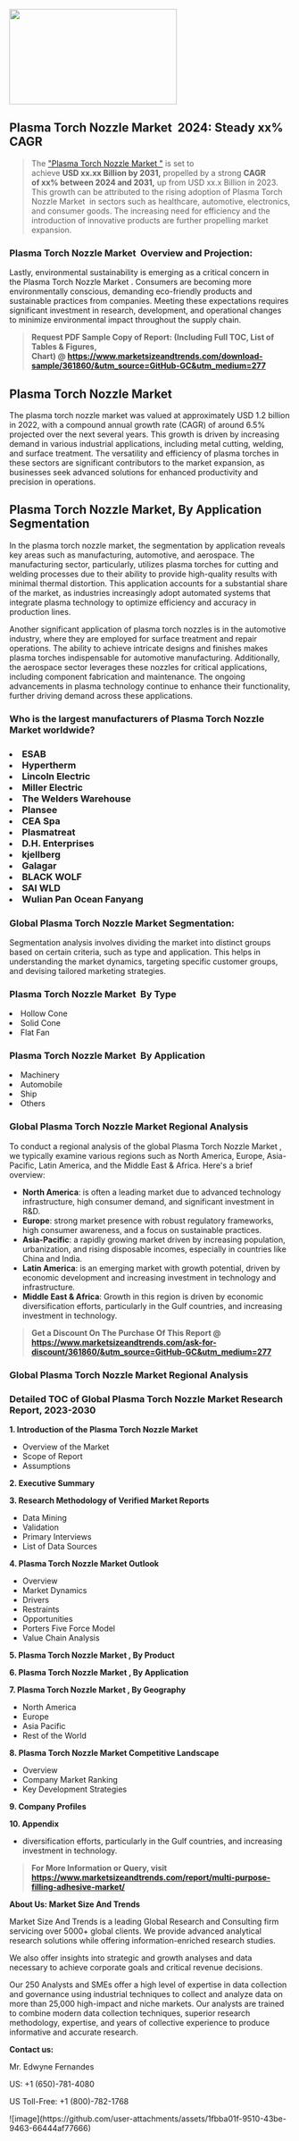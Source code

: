 <p><img class="alignnone size-medium wp-image-20088" src="https://ffe5etoiles.com/wp-content/uploads/2024/12/MST1-300x171.png" alt="" width="300" height="171" /></p><h2 id="ember46" class="ember-view reader-text-block__heading-2">Plasma Torch Nozzle Market &nbsp;2024: Steady&nbsp;xx% CAGR</h2><blockquote id="ember47" class="ember-view reader-text-block__blockquote">The&nbsp;<a class="app-aware-link " href="https://www.marketsizeandtrends.com/download-sample/361860/&utm_source=GitHub-GC&utm_medium=277" target="_blank" data-test-app-aware-link="">"Plasma Torch Nozzle Market "</a>&nbsp;is set to achieve&nbsp;<strong>USD&nbsp;xx.xx&nbsp;Billion by 2031,</strong>&nbsp;propelled by a strong&nbsp;<strong>CAGR of&nbsp;xx% between 2024 and 2031,</strong>&nbsp;up from USD xx.x Billion in 2023. This growth can be attributed to the rising adoption of&nbsp;Plasma Torch Nozzle Market &nbsp;in sectors such as healthcare, automotive, electronics, and consumer goods. The increasing need for efficiency and the introduction of innovative products are further propelling market expansion.</blockquote><h3 id="ember48" class="ember-view reader-text-block__heading-3">Plasma Torch Nozzle Market &nbsp;Overview and Projection:</h3><p id="ember49" class="ember-view reader-text-block__paragraph">Lastly, environmental sustainability is emerging as a critical concern in the&nbsp;Plasma Torch Nozzle Market . Consumers are becoming more environmentally conscious, demanding eco-friendly products and sustainable practices from companies. Meeting these expectations requires significant investment in research, development, and operational changes to minimize environmental impact throughout the supply chain.</p><blockquote id="ember50" class="ember-view reader-text-block__blockquote"><strong>Request PDF Sample Copy of Report: (Including Full TOC, List of Tables &amp; Figures, Chart)&nbsp;@&nbsp;<strong><a href="https://www.marketsizeandtrends.com/download-sample/361860/&utm_source=GitHub-GC&utm_medium=277" target="_blank">https://www.marketsizeandtrends.com/download-sample/361860/&utm_source=GitHub-GC&utm_medium=277</a></strong></strong></blockquote><h3 class=""> <h2>Plasma Torch Nozzle Market</h2><p>The plasma torch nozzle market was valued at approximately USD 1.2 billion in 2022, with a compound annual growth rate (CAGR) of around 6.5% projected over the next several years. This growth is driven by increasing demand in various industrial applications, including metal cutting, welding, and surface treatment. The versatility and efficiency of plasma torches in these sectors are significant contributors to the market expansion, as businesses seek advanced solutions for enhanced productivity and precision in operations.</p><h2>Plasma Torch Nozzle Market, By Application Segmentation</h2><p>In the plasma torch nozzle market, the segmentation by application reveals key areas such as manufacturing, automotive, and aerospace. The manufacturing sector, particularly, utilizes plasma torches for cutting and welding processes due to their ability to provide high-quality results with minimal thermal distortion. This application accounts for a substantial share of the market, as industries increasingly adopt automated systems that integrate plasma technology to optimize efficiency and accuracy in production lines.</p><p>Another significant application of plasma torch nozzles is in the automotive industry, where they are employed for surface treatment and repair operations. The ability to achieve intricate designs and finishes makes plasma torches indispensable for automotive manufacturing. Additionally, the aerospace sector leverages these nozzles for critical applications, including component fabrication and maintenance. The ongoing advancements in plasma technology continue to enhance their functionality, further driving demand across these applications.</p></h3><h3 id="" class="">Who is the largest manufacturers of&nbsp;Plasma Torch Nozzle Market  worldwide?</h3><h3 class=""></Li><Li>ESAB</Li><Li> Hypertherm</Li><Li> Lincoln Electric</Li><Li> Miller Electric</Li><Li> The Welders Warehouse</Li><Li> Plansee</Li><Li> CEA Spa</Li><Li> Plasmatreat</Li><Li> D.H. Enterprises</Li><Li> kjellberg</Li><Li> Galagar</Li><Li> BLACK WOLF</Li><Li> SAI WLD</Li><Li> Wulian Pan Ocean Fanyang</h3><h3 id="ember53" class="ember-view reader-text-block__heading-3">Global&nbsp;Plasma Torch Nozzle Market  Segmentation:</h3><p id="ember54" class="ember-view reader-text-block__paragraph">Segmentation analysis involves dividing the market into distinct groups based on certain criteria, such as type and application. This helps in understanding the market dynamics, targeting specific customer groups, and devising tailored marketing strategies.</p><h3 id="" class="">Plasma Torch Nozzle Market &nbsp;By Type</h3><p></Li><Li>Hollow Cone</Li><Li> Solid Cone</Li><Li> Flat Fan</p><h3 id="" class="">Plasma Torch Nozzle Market &nbsp;By Application</h3><p class=""></Li><Li>Machinery</Li><Li> Automobile</Li><Li> Ship</Li><Li> Others</p><h3 id="ember62" class="ember-view reader-text-block__heading-3">Global Plasma Torch Nozzle Market  Regional Analysis</h3><p id="ember63" class="ember-view reader-text-block__paragraph">To conduct a regional analysis of the global Plasma Torch Nozzle Market , we typically examine various regions such as North America, Europe, Asia-Pacific, Latin America, and the Middle East &amp; Africa. Here's a brief overview:</p><ul><li><strong>North America</strong>: is often a leading market due to advanced technology infrastructure, high consumer demand, and significant investment in R&amp;D.</li><li><strong>Europe</strong>: strong market presence with robust regulatory frameworks, high consumer awareness, and a focus on sustainable practices.</li><li><strong>Asia-Pacific</strong>: a rapidly growing market driven by increasing population, urbanization, and rising disposable incomes, especially in countries like China and India.</li><li><strong>Latin America</strong>: is an emerging market with growth potential, driven by economic development and increasing investment in technology and infrastructure.</li><li><strong>Middle East &amp; Africa</strong>: Growth in this region is driven by economic diversification efforts, particularly in the Gulf countries, and increasing investment in technology.</li></ul><blockquote id="ember61" class="ember-view reader-text-block__blockquote"><strong>Get a Discount On The Purchase Of This Report @ <strong><a href="https://html-cleaner.com/" target="">https://www.marketsizeandtrends.com/ask-for-discount/361860/&utm_source=GitHub-GC&utm_medium=277</a></strong></strong></blockquote><h3 id="ember62" class="ember-view reader-text-block__heading-3">Global Plasma Torch Nozzle Market  Regional Analysis</h3><h3 id="" class="">Detailed TOC of Global Plasma Torch Nozzle Market  Research Report, 2023-2030</h3><p id="" class=""><strong>1. Introduction of the Plasma Torch Nozzle Market </strong></p><ul><li>Overview of the Market</li><li>Scope of Report</li><li>Assumptions</li></ul><p id="" class=""><strong>2. Executive Summary</strong></p><p id="" class=""><strong>3. Research Methodology of Verified Market Reports</strong></p><ul><li>Data Mining</li><li>Validation</li><li>Primary Interviews</li><li>List of Data Sources</li></ul><p id="" class=""><strong>4. Plasma Torch Nozzle Market  Outlook</strong></p><ul><li>Overview</li><li>Market Dynamics</li><li>Drivers</li><li>Restraints</li><li>Opportunities</li><li>Porters Five Force Model</li><li>Value Chain Analysis</li></ul><p id="" class=""><strong>5. Plasma Torch Nozzle Market , By Product</strong></p><p id="" class=""><strong>6. Plasma Torch Nozzle Market , By Application</strong></p><p id="" class=""><strong>7. Plasma Torch Nozzle Market , By Geography</strong></p><ul><li>North America</li><li>Europe</li><li>Asia Pacific</li><li>Rest of the World</li></ul><p id="" class=""><strong>8. Plasma Torch Nozzle Market  Competitive Landscape</strong></p><ul><li>Overview</li><li>Company Market Ranking</li><li>Key Development Strategies</li></ul><p id="" class=""><strong>9. Company Profiles</strong></p><p id="" class=""><strong>10. Appendix</strong></p><ul><li>diversification efforts, particularly in the Gulf countries, and increasing investment in technology.</li></ul><blockquote id="ember65" class="ember-view reader-text-block__blockquote"><strong>For More Information or Query, visit <strong><strong><a href="https://html-cleaner.com/" target="">https://www.marketsizeandtrends.com/report/multi-purpose-filling-adhesive-market/</a></strong></strong></strong></blockquote><p id="" class=""><strong>About Us: Market Size And Trends</strong></p><p id="" class="">Market Size And Trends is a leading Global Research and Consulting firm servicing over 5000+ global clients. We provide advanced analytical research solutions while offering information-enriched research studies.</p><p id="" class="">We also offer insights into strategic and growth analyses and data necessary to achieve corporate goals and critical revenue decisions.</p><p id="" class="">Our 250 Analysts and SMEs offer a high level of expertise in data collection and governance using industrial techniques to collect and analyze data on more than 25,000 high-impact and niche markets. Our analysts are trained to combine modern data collection techniques, superior research methodology, expertise, and years of collective experience to produce informative and accurate research.</p><p id="" class=""><strong>Contact us:</strong></p><p id="" class="">Mr. Edwyne Fernandes</p><p id="" class="">US: +1 (650)-781-4080</p><p id="" class="">US Toll-Free: +1 (800)-782-1768</p>
![image](https://github.com/user-attachments/assets/1fbba01f-9510-43be-9463-66444af77666)
